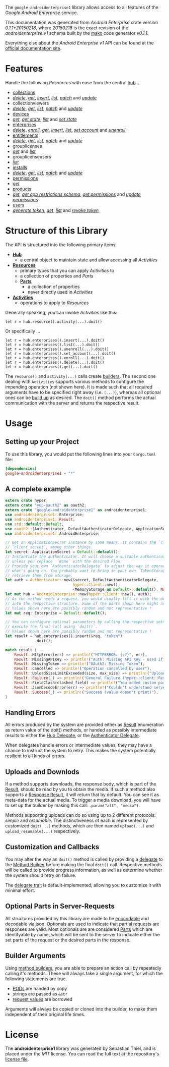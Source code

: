 <!---
DO NOT EDIT !
This file was generated automatically from 'src/mako/README.md.mako'
DO NOT EDIT !
-->
The `google-androidenterprise1` library allows access to all features of the *Google Android Enterprise* service.

This documentation was generated from *Android Enterprise* crate version *0.1.1+20150218*, where *20150218* is the exact revision of the *androidenterprise:v1* schema built by the [mako](http://www.makotemplates.org/) code generator *v0.1.1*.

Everything else about the *Android Enterprise* *v1* API can be found at the
[official documentation site](https://developers.google.com/play/enterprise).
# Features

Handle the following *Resources* with ease from the central [hub](http://byron.github.io/google-apis-rs/google-androidenterprise1/struct.AndroidEnterprise.html) ... 

* [collections](http://byron.github.io/google-apis-rs/google-androidenterprise1/struct.Collection.html)
 * [*delete*](http://byron.github.io/google-apis-rs/google-androidenterprise1/struct.CollectionDeleteCall.html), [*get*](http://byron.github.io/google-apis-rs/google-androidenterprise1/struct.CollectionGetCall.html), [*insert*](http://byron.github.io/google-apis-rs/google-androidenterprise1/struct.CollectionInsertCall.html), [*list*](http://byron.github.io/google-apis-rs/google-androidenterprise1/struct.CollectionListCall.html), [*patch*](http://byron.github.io/google-apis-rs/google-androidenterprise1/struct.CollectionPatchCall.html) and [*update*](http://byron.github.io/google-apis-rs/google-androidenterprise1/struct.CollectionUpdateCall.html)
* collectionviewers
 * [*delete*](http://byron.github.io/google-apis-rs/google-androidenterprise1/struct.CollectionviewerDeleteCall.html), [*get*](http://byron.github.io/google-apis-rs/google-androidenterprise1/struct.CollectionviewerGetCall.html), [*list*](http://byron.github.io/google-apis-rs/google-androidenterprise1/struct.CollectionviewerListCall.html), [*patch*](http://byron.github.io/google-apis-rs/google-androidenterprise1/struct.CollectionviewerPatchCall.html) and [*update*](http://byron.github.io/google-apis-rs/google-androidenterprise1/struct.CollectionviewerUpdateCall.html)
* [devices](http://byron.github.io/google-apis-rs/google-androidenterprise1/struct.Device.html)
 * [*get*](http://byron.github.io/google-apis-rs/google-androidenterprise1/struct.DeviceGetCall.html), [*get state*](http://byron.github.io/google-apis-rs/google-androidenterprise1/struct.DeviceGetStateCall.html), [*list*](http://byron.github.io/google-apis-rs/google-androidenterprise1/struct.DeviceListCall.html) and [*set state*](http://byron.github.io/google-apis-rs/google-androidenterprise1/struct.DeviceSetStateCall.html)
* [enterprises](http://byron.github.io/google-apis-rs/google-androidenterprise1/struct.Enterprise.html)
 * [*delete*](http://byron.github.io/google-apis-rs/google-androidenterprise1/struct.EnterpriseDeleteCall.html), [*enroll*](http://byron.github.io/google-apis-rs/google-androidenterprise1/struct.EnterpriseEnrollCall.html), [*get*](http://byron.github.io/google-apis-rs/google-androidenterprise1/struct.EnterpriseGetCall.html), [*insert*](http://byron.github.io/google-apis-rs/google-androidenterprise1/struct.EnterpriseInsertCall.html), [*list*](http://byron.github.io/google-apis-rs/google-androidenterprise1/struct.EnterpriseListCall.html), [*set account*](http://byron.github.io/google-apis-rs/google-androidenterprise1/struct.EnterpriseSetAccountCall.html) and [*unenroll*](http://byron.github.io/google-apis-rs/google-androidenterprise1/struct.EnterpriseUnenrollCall.html)
* [entitlements](http://byron.github.io/google-apis-rs/google-androidenterprise1/struct.Entitlement.html)
 * [*delete*](http://byron.github.io/google-apis-rs/google-androidenterprise1/struct.EntitlementDeleteCall.html), [*get*](http://byron.github.io/google-apis-rs/google-androidenterprise1/struct.EntitlementGetCall.html), [*list*](http://byron.github.io/google-apis-rs/google-androidenterprise1/struct.EntitlementListCall.html), [*patch*](http://byron.github.io/google-apis-rs/google-androidenterprise1/struct.EntitlementPatchCall.html) and [*update*](http://byron.github.io/google-apis-rs/google-androidenterprise1/struct.EntitlementUpdateCall.html)
* grouplicenses
 * [*get*](http://byron.github.io/google-apis-rs/google-androidenterprise1/struct.GrouplicenseGetCall.html) and [*list*](http://byron.github.io/google-apis-rs/google-androidenterprise1/struct.GrouplicenseListCall.html)
* grouplicenseusers
 * [*list*](http://byron.github.io/google-apis-rs/google-androidenterprise1/struct.GrouplicenseuserListCall.html)
* [installs](http://byron.github.io/google-apis-rs/google-androidenterprise1/struct.Install.html)
 * [*delete*](http://byron.github.io/google-apis-rs/google-androidenterprise1/struct.InstallDeleteCall.html), [*get*](http://byron.github.io/google-apis-rs/google-androidenterprise1/struct.InstallGetCall.html), [*list*](http://byron.github.io/google-apis-rs/google-androidenterprise1/struct.InstallListCall.html), [*patch*](http://byron.github.io/google-apis-rs/google-androidenterprise1/struct.InstallPatchCall.html) and [*update*](http://byron.github.io/google-apis-rs/google-androidenterprise1/struct.InstallUpdateCall.html)
* [permissions](http://byron.github.io/google-apis-rs/google-androidenterprise1/struct.Permission.html)
 * [*get*](http://byron.github.io/google-apis-rs/google-androidenterprise1/struct.PermissionGetCall.html)
* [products](http://byron.github.io/google-apis-rs/google-androidenterprise1/struct.Product.html)
 * [*get*](http://byron.github.io/google-apis-rs/google-androidenterprise1/struct.ProductGetCall.html), [*get app restrictions schema*](http://byron.github.io/google-apis-rs/google-androidenterprise1/struct.ProductGetAppRestrictionsSchemaCall.html), [*get permissions*](http://byron.github.io/google-apis-rs/google-androidenterprise1/struct.ProductGetPermissionCall.html) and [*update permissions*](http://byron.github.io/google-apis-rs/google-androidenterprise1/struct.ProductUpdatePermissionCall.html)
* [users](http://byron.github.io/google-apis-rs/google-androidenterprise1/struct.User.html)
 * [*generate token*](http://byron.github.io/google-apis-rs/google-androidenterprise1/struct.UserGenerateTokenCall.html), [*get*](http://byron.github.io/google-apis-rs/google-androidenterprise1/struct.UserGetCall.html), [*list*](http://byron.github.io/google-apis-rs/google-androidenterprise1/struct.UserListCall.html) and [*revoke token*](http://byron.github.io/google-apis-rs/google-androidenterprise1/struct.UserRevokeTokenCall.html)




# Structure of this Library

The API is structured into the following primary items:

* **[Hub](http://byron.github.io/google-apis-rs/google-androidenterprise1/struct.AndroidEnterprise.html)**
    * a central object to maintain state and allow accessing all *Activities*
* **[Resources](http://byron.github.io/google-apis-rs/google-androidenterprise1/trait.Resource.html)**
    * primary types that you can apply *Activities* to
    * a collection of properties and *Parts*
    * **[Parts](http://byron.github.io/google-apis-rs/google-androidenterprise1/trait.Part.html)**
        * a collection of properties
        * never directly used in *Activities*
* **[Activities](http://byron.github.io/google-apis-rs/google-androidenterprise1/trait.CallBuilder.html)**
    * operations to apply to *Resources*

Generally speaking, you can invoke *Activities* like this:

```Rust,ignore
let r = hub.resource().activity(...).doit()
```

Or specifically ...

```ignore
let r = hub.enterprises().insert(...).doit()
let r = hub.enterprises().list(...).doit()
let r = hub.enterprises().unenroll(...).doit()
let r = hub.enterprises().set_account(...).doit()
let r = hub.enterprises().enroll(...).doit()
let r = hub.enterprises().delete(...).doit()
let r = hub.enterprises().get(...).doit()
```

The `resource()` and `activity(...)` calls create [builders][builder-pattern]. The second one dealing with `Activities` 
supports various methods to configure the impending operation (not shown here). It is made such that all required arguments have to be 
specified right away (i.e. `(...)`), whereas all optional ones can be [build up][builder-pattern] as desired.
The `doit()` method performs the actual communication with the server and returns the respective result.

# Usage

## Setting up your Project

To use this library, you would put the following lines into your `Cargo.toml` file:

```toml
[dependencies]
google-androidenterprise1 = "*"
```

## A complete example

```Rust
extern crate hyper;
extern crate "yup-oauth2" as oauth2;
extern crate "google-androidenterprise1" as androidenterprise1;
use androidenterprise1::Enterprise;
use androidenterprise1::Result;
use std::default::Default;
use oauth2::{Authenticator, DefaultAuthenticatorDelegate, ApplicationSecret, MemoryStorage};
use androidenterprise1::AndroidEnterprise;

// Get an ApplicationSecret instance by some means. It contains the `client_id` and 
// `client_secret`, among other things.
let secret: ApplicationSecret = Default::default();
// Instantiate the authenticator. It will choose a suitable authentication flow for you, 
// unless you replace  `None` with the desired Flow.
// Provide your own `AuthenticatorDelegate` to adjust the way it operates and get feedback about 
// what's going on. You probably want to bring in your own `TokenStorage` to persist tokens and
// retrieve them from storage.
let auth = Authenticator::new(&secret, DefaultAuthenticatorDelegate,
                              hyper::Client::new(),
                              <MemoryStorage as Default>::default(), None);
let mut hub = AndroidEnterprise::new(hyper::Client::new(), auth);
// As the method needs a request, you would usually fill it with the desired information
// into the respective structure. Some of the parts shown here might not be applicable !
// Values shown here are possibly random and not representative !
let mut req: Enterprise = Default::default();

// You can configure optional parameters by calling the respective setters at will, and
// execute the final call using `doit()`.
// Values shown here are possibly random and not representative !
let result = hub.enterprises().insert(&req, "token")
             .doit();

match result {
    Result::HttpError(err) => println!("HTTPERROR: {:?}", err),
    Result::MissingAPIKey => println!("Auth: Missing API Key - used if there are no scopes"),
    Result::MissingToken => println!("OAuth2: Missing Token"),
    Result::Cancelled => println!("Operation cancelled by user"),
    Result::UploadSizeLimitExceeded(size, max_size) => println!("Upload size too big: {} of {}", size, max_size),
    Result::Failure(_) => println!("General Failure (hyper::client::Response doesn't print)"),
    Result::FieldClash(clashed_field) => println!("You added custom parameter which is part of builder: {:?}", clashed_field),
    Result::JsonDecodeError(err) => println!("Couldn't understand server reply - maybe API needs update: {:?}", err),
    Result::Success(_) => println!("Success (value doesn't print)"),
}

```
## Handling Errors

All errors produced by the system are provided either as [Result](http://byron.github.io/google-apis-rs/google-androidenterprise1/enum.Result.html) enumeration as return value of 
the doit() methods, or handed as possibly intermediate results to either the 
[Hub Delegate](http://byron.github.io/google-apis-rs/google-androidenterprise1/trait.Delegate.html), or the [Authenticator Delegate](http://byron.github.io/google-apis-rs/google-androidenterprise1/../yup-oauth2/trait.AuthenticatorDelegate.html).

When delegates handle errors or intermediate values, they may have a chance to instruct the system to retry. This 
makes the system potentially resilient to all kinds of errors.

## Uploads and Downlods
If a method supports downloads, the response body, which is part of the [Result](http://byron.github.io/google-apis-rs/google-androidenterprise1/enum.Result.html), should be
read by you to obtain the media.
If such a method also supports a [Response Result](http://byron.github.io/google-apis-rs/google-androidenterprise1/trait.ResponseResult.html), it will return that by default.
You can see it as meta-data for the actual media. To trigger a media download, you will have to set up the builder by making
this call: `.param("alt", "media")`.

Methods supporting uploads can do so using up to 2 different protocols: 
*simple* and *resumable*. The distinctiveness of each is represented by customized 
`doit(...)` methods, which are then named `upload(...)` and `upload_resumable(...)` respectively.

## Customization and Callbacks

You may alter the way an `doit()` method is called by providing a [delegate](http://byron.github.io/google-apis-rs/google-androidenterprise1/trait.Delegate.html) to the 
[Method Builder](http://byron.github.io/google-apis-rs/google-androidenterprise1/trait.CallBuilder.html) before making the final `doit()` call. 
Respective methods will be called to provide progress information, as well as determine whether the system should 
retry on failure.

The [delegate trait](http://byron.github.io/google-apis-rs/google-androidenterprise1/trait.Delegate.html) is default-implemented, allowing you to customize it with minimal effort.

## Optional Parts in Server-Requests

All structures provided by this library are made to be [enocodable](http://byron.github.io/google-apis-rs/google-androidenterprise1/trait.RequestValue.html) and 
[decodable](http://byron.github.io/google-apis-rs/google-androidenterprise1/trait.ResponseResult.html) via json. Optionals are used to indicate that partial requests are responses are valid.
Most optionals are are considered [Parts](http://byron.github.io/google-apis-rs/google-androidenterprise1/trait.Part.html) which are identifyable by name, which will be sent to 
the server to indicate either the set parts of the request or the desired parts in the response.

## Builder Arguments

Using [method builders](http://byron.github.io/google-apis-rs/google-androidenterprise1/trait.CallBuilder.html), you are able to prepare an action call by repeatedly calling it's methods.
These will always take a single argument, for which the following statements are true.

* [PODs][wiki-pod] are handed by copy
* strings are passed as `&str`
* [request values](http://byron.github.io/google-apis-rs/google-androidenterprise1/trait.RequestValue.html) are borrowed

Arguments will always be copied or cloned into the builder, to make them independent of their original life times.

[wiki-pod]: http://en.wikipedia.org/wiki/Plain_old_data_structure
[builder-pattern]: http://en.wikipedia.org/wiki/Builder_pattern
[google-go-api]: https://github.com/google/google-api-go-client

# License
The **androidenterprise1** library was generated by Sebastian Thiel, and is placed 
under the *MIT* license.
You can read the full text at the repository's [license file][repo-license].

[repo-license]: https://github.com/Byron/google-apis-rs/LICENSE.md
